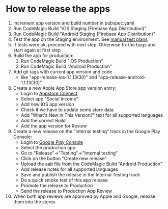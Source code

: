 # How to release the apps

1. Increment app version and build number in pubspec.yaml
1. Run CodeMagic Build "iOS Staging (Firebase App Distribution)"
1. Run CodeMagic Build "Android Staging (Firebase App Distribution)"
1. Test the app on the Staging environment. See
   [manual test plans](../app_testing_guides/manual_test_plans.md).
1. If tests were ok, proceed with next step. Otherwise fix the bugs and
   start again at first step
1. Build the app for production:
   1. Run CodeMagic Build "iOS Production"
   1. Run CodeMagic Build "Android Production"
1. Add git tags with current app version and code
   - like "app-release-ios-1.1.13(30)" and
     "app-release-android-1.1.13(30)"
1. Create a new Apple App Store app version entry:
   - Login to [Appstore Connect](https://appstoreconnect.apple.com/apps)
   - Select app "Social Income"
   - Add new iOS app version
   - Check if we have to update some store data
   - Add "What's New in This Version?" text for all supported languages
   - Add the correct Build
   - Add the app version for Review
1. Create a new release on the "internal testing" track in the Google
   Play Console:
   - Login to [Google Play Console](https://play.google.com/console)
   - Select the production app
   - Go to "Release"->"Testing"->"Internal testing"
   - Click on the button "Create new release"
   - Upload the aab file from the CodeMagic Build "Android Production"
   - Add release notes for all supported languages
   - Save and publish the release in the Internal Testing track
   - Do a quick smoke test of this app release
   - Promote the release to Production
   - Send the release to Production App Review
1. When both app reviews are approved by Apple and Google, release them
   into the stores
